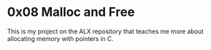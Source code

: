 # 0x08 Malloc and Free
This is my project on the ALX repository that teaches me more about allocating memory with pointers in C.
